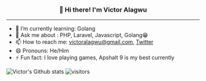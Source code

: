 <h3 align="center">👋 Hi there! I'm Victor Alagwu</h3>

---
- 🌱 I’m currently learning: Golang
- 💬 Ask me about : PHP, Laravel, Javascript, Golang😁
- 📫 How to reach me: victoralagwu@gmail.com, [Twitter](https://twitter.com/victoralagwu)
- 😄 Pronouns: He/Him
- ⚡ Fun fact: I love playing games, Apshalt 9 is my best currently 

![Victor's Github stats](https://github-readme-stats.vercel.app/api?username=VictorAlagwu)
![visitors](https://visitor-badge.glitch.me/badge?page_id=VictorAlagwu.VictorAlagwu)
<!--
**VictorAlagwu/VictorAlagwu** is a ✨ _special_ ✨ repository because its `README.md` (this file) appears on your GitHub profile.

Here are some ideas to get you started:

- 🔭 I’m currently working on ...
- 🌱 I’m currently learning ...
- 👯 I’m looking to collaborate on ...
- 🤔 I’m looking for help with ...
- 💬 Ask me about ...
- 📫 How to reach me: ...
- 😄 Pronouns: ...
- ⚡ Fun fact: ...
-->
